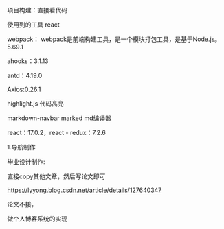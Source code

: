 项目构建：直接看代码

使用到的工具 react

webpack： webpack是前端构建工具，是一个模块打包工具，是基于Node.js。 5.69.1

ahooks：3.1.13

antd：4.19.0

Axios:0.26.1

highlight.js 代码高亮

markdown-navbar  marked  md编译器

react：17.0.2，react - redux：7.2.6

 1.导航制作







毕业设计制作: 

直接copy其他文章，然后写论文即可

https://lyyong.blog.csdn.net/article/details/127640347

论文不接，

做个人博客系统的实现